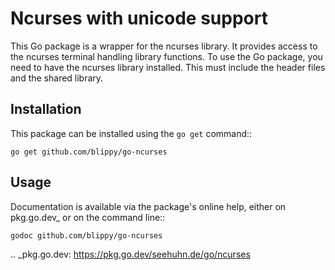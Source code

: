 # Ncurses with unicode support

This Go package is a wrapper for the ncurses library.  It provides
access to the ncurses terminal handling library functions.
To use the Go package, you need to have the ncurses library installed.
This must include the header files and the shared library.

## Installation

This package can be installed using the ``go get`` command::

    go get github.com/blippy/go-ncurses

## Usage

Documentation is available via the package's online help, either on
pkg.go.dev_ or on the command line::

    godoc github.com/blippy/go-ncurses

  .. _pkg.go.dev: https://pkg.go.dev/seehuhn.de/go/ncurses
